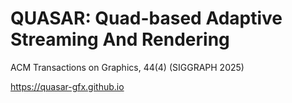 # QUASAR: Quad-based Adaptive Streaming And Rendering

ACM Transactions on Graphics, 44(4) (SIGGRAPH 2025)

https://quasar-gfx.github.io
